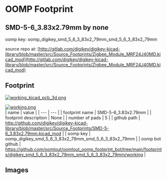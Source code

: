 # OOMP Footprint  
## SMD-5-6_3.83x2.79mm  by none  
  
oomp key: oomp_digikey_smd_5_6_3_83x2_79mm_smd_5_6_3_83x2_79mm  
  
source repo at: [http://gitlab.com/digikey/digikey-kicad-library/blob/master/src/Source_Footprints/Zigbee_Module_MRF24J40MD.kicad_mod](http://gitlab.com/digikey/digikey-kicad-library/blob/master/src/Source_Footprints/Zigbee_Module_MRF24J40MD.kicad_mod)  
## Footprint  
  
[![working_kicad_pcb_3d.png](working_kicad_pcb_3d_600.png)](working_kicad_pcb_3d.png)  
  
[![working.png](working_600.png)](working.png)  
| name | value | 
| --- | --- | 
| footprint name | SMD-5-6_3.83x2.79mm | 
| footprint description | None | 
| number of pads | 5 | 
| github path | http://github.com/digikey/digikey-kicad-library/blob/master/src/Source_Footprints/SMD-5-6_3.83x2.79mm.kicad_mod | 
| oomp key | oomp_digikey_smd_5_6_3_83x2_79mm_smd_5_6_3_83x2_79mm | 
| oomp bot github | https://github.com/oomlout/oomlout_oomp_footprint_bot/tree/main/footprints/digikey_smd_5_6_3_83x2_79mm_smd_5_6_3_83x2_79mm/working | 
## Images  
